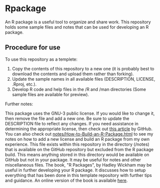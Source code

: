 # Rpackage

An R package is a useful tool to organize and share work. This repository holds some sample files and notes that can be used for developing an R package.



## Procedure for use

To use this repository as a templete:

1. Copy the contents of this repository to a new one (it is probably best to download the contents and upload them rather than forking).
2. Update the sample names in all available files (DESCRIPTION, LICENSE, .Rproj, etc.).
3. Develop R code and help files in the /R and /man directories (Some sample files are available for preview).

Further notes:

This package uses the GNU-3 public license. If you would like to change it, then remove the file and add a new one. Be sure to update the DESCRIPTION file to reflect any changes. If you need assistance in determining the appropriate license, then check out [this article](https://choosealicense.com/) by GitHub.
You can also check out [notes/How-to-Build-an-R-Package.html](https://htmlpreview.github.io/?https://github.com/ci2131a/Rpackage/blob/master/How-to-Build-an-R-Package.html) to see my notes on how to add a new license and build an R package from my own experience. This file exists within this repository in the directory (/notes) that is available on the GitHub repository but excluded from the R package build. This means anything stored in this directory would be available on GitHub but not in your package. It may be useful for notes and other miscellaneous files.
The book, "R Packages", by Hadley Wickham may be useful in further developing your R package. It discusses how to setup everything that has been done in this template repository with further tips and guidance. An online version of the book is available [here](https://r-pkgs.org/).
